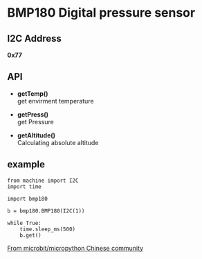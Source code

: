 # BMP180 Digital pressure sensor

## I2C Address

**0x77**

## API

* **getTemp()**  
get envirment temperature 

* **getPress()**  
get Pressure

* **getAltitude()**  
Calculating absolute altitude


## example


```
from machine import I2C
import time

import bmp180

b = bmp180.BMP180(I2C(1))

while True:
    time.sleep_ms(500)
    b.get()

```

[From microbit/micropython Chinese community](www.micropython.org.cn)
